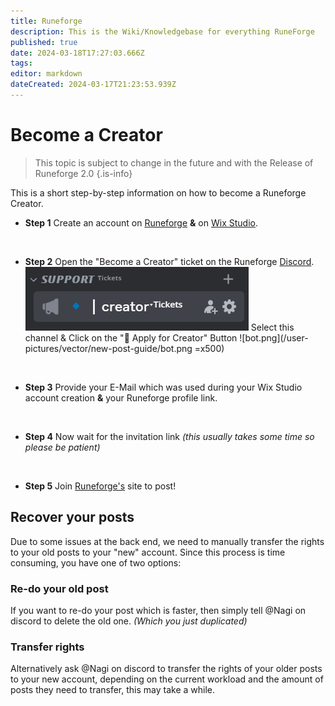 ```yaml
---
title: Runeforge
description: This is the Wiki/Knowledgebase for everything RuneForge
published: true
date: 2024-03-18T17:27:03.666Z
tags: 
editor: markdown
dateCreated: 2024-03-17T21:23:53.939Z
---
```


# Become a Creator





> This topic is subject to change in the future and with the Release of Runeforge 2.0
{.is-info}


This is a short step-by-step information on how to become a Runeforge Creator.

- **Step 1**
Create an account on [Runeforge](https://www.runeforge.io/userprofile) **&** on [Wix Studio](https://wix.com/studio).  

<br>

- **Step 2**
Open the "Become a Creator" ticket on the Runeforge [Discord](https://discord.com/invite/runeforge).
![channel.png](/user-pictures/vector/new-post-guide/channel.png) 
Select this channel & Click on the "🚀 Apply for Creator" Button
![bot.png](/user-pictures/vector/new-post-guide/bot.png =x500)

<br>

- **Step 3**
Provide your E-Mail which was used during your Wix Studio account creation **&** your Runeforge profile link.

<br>

- **Step 4**
Now wait for the invitation link *(this usually takes some time so please be patient)*

<br>

- **Step 5**
Join [Runeforge's](https://www.runeforge.io/) site to post!

## Recover your posts

Due to some issues at the back end, we need to manually transfer the rights to your old posts to your "new" account.
Since this process is time consuming, you have one of two options:

### Re-do your old post
If you want to re-do your post which is faster, then simply tell @Nagi on discord to delete the old one. *(Which you just duplicated)*

### Transfer rights
Alternatively ask @Nagi on discord to transfer the rights of your older posts to your new account, depending on the current workload and the amount of posts they need to transfer, this may take a while.